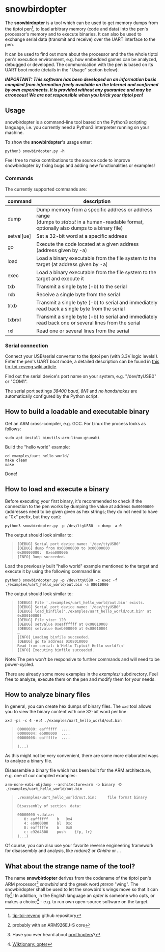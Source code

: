 # snowbirdopter

The **snowbirdopter** is a tool which can be used to get memory dumps from the tiptoi pen[^0], to load arbitrary memory (code and data) into the pen's processor's memory and to execute binaries. It can also be used to exchange serial data (transmit and receive) over the UART interface to the pen.

It can be used to find out more about the processor and the the whole tiptoi pen's execution environment, e.g. how embedded games can be analyzed, debugged or developed. The communication with the pen is based on its UART boot mode (details in the "Usage" section below). 

***IMPORTANT: This software has been developed on an information basis compiled from information freely available on the Internet and confirmed by own experiments. It is provided without any guarantee and may be erroneous! We are not responsible when you brick your tiptoi pen!***



## Usage

snowbirdopter is a command-line tool based on the Python3 scripting language, i.e. you currently need a Python3 interpreter running on your machine.

To show the **snowbirdopter**'s usage enter:

```
python3 snowbirdopter.py -h
```

Feel free to make contributions to the source code to improve snowbirdopter by fixing bugs and adding new functionalities or examples!



### Commands

The currently supported commands are:

| command    | description                                                  |
| ---------- | ------------------------------------------------------------ |
| dump       | Dump memory from a specific address or address range<br />(dumps to *stdout* in a human-readable format, optionally also dumps to a binary file) |
| setval[ue] | Set a 32-bit word at a specific address                      |
| go         | Execute the code located at a given address (address given by -a) |
| load       | Load a binary executable from the file system to the target (at address given by -a) |
| exec       | Load a binary executable from the file system to the target and execute it |
| txb        | Transmit a single byte (-b) to the serial                    |
| rxb        | Receive a single byte from the serial                        |
| trxb       | Transmit a single byte (-b) to serial and immediately read back a single byte from the serial |
| txbrxl     | Transmit a single byte (-b) to serial and immediately read back one or several lines from the serial |
| rxl        | Read one or several lines from the serial                    |

### Serial connection

Connect your USB/serial converter to the tiptoi pen (with 3.3V logic levels!). Enter the pen's UART boot mode, a detailed description can be found in [this tip-toi-reveng wiki article](https://github.com/entropia/tip-toi-reveng/wiki/PEN-Hardware-Details).

Find out the serial device's port name on your system, e.g. "/dev/ttyUSB0" or "COM1".

The serial port settings *38400 baud*, *8N1* and *no handshakes* are automatically configured by the Python script.



## How to build a loadable and executable binary

Get an ARM cross-compiler, e.g. GCC. For Linux the process looks as follows:

```
sudo apt install binutils-arm-linux-gnueabi
```

Build the "hello world" example:

```
cd examples/uart_hello_world/
make clean
make
```

Done!



## How to load and execute a binary

Before executing your first binary, it's recommended to check if the connection to the pen works by dumping the value at address `0x00000000` (addresses need to be given given as hex strings; they do not need to have a "0x" prefix, but they can):

```
python3 snowbirdopter.py -p /dev/ttyUSB0 -c dump -a 0
```

The output should look similar to:

> ```
> [DEBUG] Serial port device name: '/dev/ttyUSB0'
> [DEBUG] dump from 0x00000000 to 0x00000000
> 0x00000000:  0xea000006
> [INFO] Dump succeeded.
> ```



Load the previously built "hello world" example mentioned to the target and execute it by using the following command line:

```
python3 snowbirdopter.py -p /dev/ttyUSB0 -c exec -f ./examples/uart_hello_world/out.bin -a 08010000
```

The output should look similar to:

> ```
> [DEBUG] File './examples/uart_hello_world/out.bin' exists.
> [DEBUG] Serial port device name: '/dev/ttyUSB0'
> [DEBUG] load_binfile('./examples/uart_hello_world/out.bin' at 0x08010000)
> [DEBUG] File size: 120
> [DEBUG] setvalue 0xeaffffff at 0x08010000
> [DEBUG] setvalue 0xeb000000 at 0x08010004
> …
> [INFO] Loading binfile succeeded.
> [DEBUG] go to address 0x08010000
> Read from serial: b'Hello Tiptoi! Hello world!\n'
> [INFO] Executing binfile succeeded.
> ```

Note: The pen won't be responsive to further commands and will need to be power-cycled.

There are already some more examples in the *examples/* subdirectory. Feel free to analyze, execute them on the pen and modify them for your needs.



## How to analyze binary files

In general, you can create hex dumps of binary files. The `xxd` tool allows you to view the binary content with one 32-bit word per line:

```
xxd -ps -c 4 -e:4 ./examples/uart_hello_world/out.bin 
```

> ```
> 00000000: eaffffff  ....
> 00000004: eb000000  ....
> 00000008: eafffffe  ....
> 
> (...)
> ```



As this might not be very convenient, there are some more elaborated ways to analyze a binary file.

Disassemble a binary file which has been built for the ARM architecture, e.g. one of our compiled examples:

```
arm-none-eabi-objdump --architecture=arm -b binary -D ./examples/uart_hello_world/out.bin
```

> ```
> ./examples/uart_hello_world/out.bin:     file format binary
> 
> Disassembly of section .data:
> 
> 00000000 <.data>:
>    0:	eaffffff 	b	0x4
>    4:	eb000000 	bl	0xc
>    8:	eafffffe 	b	0x8
>    c:	e92d4800 	push	{fp, lr}
> (...)
> ```



Of course, you can also use your favorite reverse engineering framework for disassembly and analysis, like *radare2* or *Ghidra* or ...



## What about the strange name of the tool?

The name **snowbirdopter** derives from the codename of the tiptoi pen's ARM processor[^1]  *snowbird* and the greek word *pteron* "wing". The snowbirdopter shall be used to let the snowbird's wings move so that it can fly[^2]! In addition, in the English language an *opter* is someone who opts, or makes a choice[^3] - e.g. to run own open-source software on the target.

[^0]: [tip-toi-reveng](https://github.com/entropia/tip-toi-reveng) github repository
[^1]: probably with an ARM926EJ-S core
[^2]: Have you ever heard about [ornithopters](https://en.wikipedia.org/wiki/Ornithopter)?
[^3]: [Wiktionary: opter](https://en.wiktionary.org/wiki/opter)

